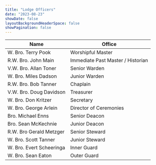 ```yaml
---
title: "Lodge Officers"
date: "2023-08-23"
showDate: false
layoutBackgroundHeaderSpace: false
showPagination: false
---
```


| <div>**Name** </div>| <div>**Office**</div>|
| ----------- | ----------- |
| W. Bro. Terry Pook | Worshipful Master |
| R.W. Bro. John Main | Immediate Past Master / Historian |
| V.W. Bro. Allan Toner | Senior Warden |
| W. Bro. Miles Dadson | Junior Warden |
| R.W. Bro. Bob Tanner | Chaplain |
| V.W. Bro. Doug Davidson | Treasurer |
| W. Bro. Don Kritzer | Secretary |
| W. Bro. George Arlein | Director of Ceremonies |
| Bro. Michael Enns | Senior Deacon |
| Bro. Sean McKechnie | Junior Deacon |
| R.W. Bro Gerald Metzger | Senior Steward |
| W. Bro. Scott Tanner | Junior Steward |
| W. Bro. Evert Scheeringa | Inner Guard |
| W. Bro. Sean Eaton| Outer Guard |
